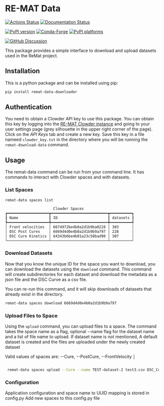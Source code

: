 # RE-MAT Data

[![Actions Status][actions-badge]][actions-link]
[![Documentation Status][rtd-badge]][rtd-link]

[![PyPI version][pypi-version]][pypi-link]
[![Conda-Forge][conda-badge]][conda-link]
[![PyPI platforms][pypi-platforms]][pypi-link]

[![GitHub Discussion][github-discussions-badge]][github-discussions-link]

This package provides a simple interface to download and upload datasets used in
the ReMat project.

## Installation

This is a python package and can be installed using pip:

```bash
pip install remat-data-downloader
```

## Authentication

You need to obtain a Clowder API key to use this package. You can obtain this
key by logging into the
[RE-MAT Clowder instance](https://re-mat.clowder.ncsa.illinois.edu/) and going
to your user settings page (grey silhouette in the upper right corner of the
page). Click on the _API Keys_ tab and create a new key. Save this key in a file
nameed `clowder_key.txt` in the directory where you will be running the
`remat-download-data` command.

## Usage

The remat-data command can be run from your command line. It has commands to
interact with Clowder spaces and with datasets.

### List Spaces

```bash
remat-data spaces list

                      Clowder Spaces
┏━━━━━━━━━━━━━━━━━━━┳━━━━━━━━━━━━━━━━━━━━━━━━━━┳━━━━━━━━━━┓
┃ Name              ┃ ID                       ┃ datasets ┃
┡━━━━━━━━━━━━━━━━━━━╇━━━━━━━━━━━━━━━━━━━━━━━━━━╇━━━━━━━━━━┩
│ Front velocities  │ 6674972be4b0a2d1b9ba0228 │ 303      │
│ DSC Post Cures    │ 6669d4d0e4b0a2d1b9b9a797 │ 228      │
│ DSC Cure Kinetics │ 64343b6be4b01a23c58bad90 │ 307      │
└───────────────────┴──────────────────────────┴──────────┘

```

### Download Datasets

Now that you know the unique ID for the space you want to download, you can
download the datasets using the `download` command. This command will create
subdirectories for each dataset and download the metadata as a json file and the
DSC Curve as a csv file.

You can re-run this command, and it will skip downloads of datasets that already
exist in the directory.

```bash
remat-data spaces download 6669d4d0e4b0a2d1b9b9a797
```

### Upload Files to Space

Using the `upload` command, you can upload files to a space. The command takes
the space name as a flag, optional --name flag for the dataset name and a list
of file name to upload. If dataset name is not mentioned, A default dataset is
created and the files are uploaded under the newly created dataset

Valid values of spaces are: --Cure, --PostCure, --FrontVelocity │

```bash

 remat-data spaces upload --Cure --name TEST-dataset-2 test3.csv DSC_Curve.csv
```

### Configuration

Application configuration and space name to UUID mapping is stored in config.py
Add new spaces to this config.py file

<!-- SPHINX-START -->

<!-- prettier-ignore-start -->
[actions-badge]:            https://github.com/re-mat/remat-data-downloader/workflows/CI/badge.svg
[actions-link]:             https://github.com/re-mat/remat-data-downloader/actions
[conda-badge]:              https://img.shields.io/conda/vn/conda-forge/remat-data-downloader
[conda-link]:               https://github.com/conda-forge/remat-data-downloader-feedstock
[github-discussions-badge]: https://img.shields.io/static/v1?label=Discussions&message=Ask&color=blue&logo=github
[github-discussions-link]:  https://github.com/re-mat/remat-data-downloader/discussions
[pypi-link]:                https://pypi.org/project/remat-data-downloader/
[pypi-platforms]:           https://img.shields.io/pypi/pyversions/remat-data-downloader
[pypi-version]:             https://img.shields.io/pypi/v/remat-data-downloader
[rtd-badge]:                https://readthedocs.org/projects/remat-data-downloader/badge/?version=latest
[rtd-link]:                 https://remat-data-downloader.readthedocs.io/en/latest/?badge=latest

<!-- prettier-ignore-end -->
